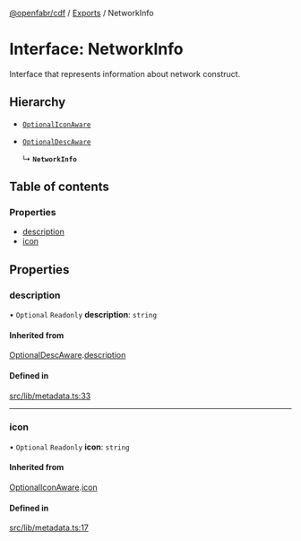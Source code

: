 [@openfabr/cdf](../README.md) / [Exports](../modules.md) / NetworkInfo

# Interface: NetworkInfo

Interface that represents information about network construct.

## Hierarchy

- [`OptionalIconAware`](OptionalIconAware.md)

- [`OptionalDescAware`](OptionalDescAware.md)

  ↳ **`NetworkInfo`**

## Table of contents

### Properties

- [description](NetworkInfo.md#description)
- [icon](NetworkInfo.md#icon)

## Properties

### description

• `Optional` `Readonly` **description**: `string`

#### Inherited from

[OptionalDescAware](OptionalDescAware.md).[description](OptionalDescAware.md#description)

#### Defined in

[src/lib/metadata.ts:33](https://github.com/openfabr/cdf/blob/18ec52e/core/typescript/src/lib/metadata.ts#L33)

___

### icon

• `Optional` `Readonly` **icon**: `string`

#### Inherited from

[OptionalIconAware](OptionalIconAware.md).[icon](OptionalIconAware.md#icon)

#### Defined in

[src/lib/metadata.ts:17](https://github.com/openfabr/cdf/blob/18ec52e/core/typescript/src/lib/metadata.ts#L17)
